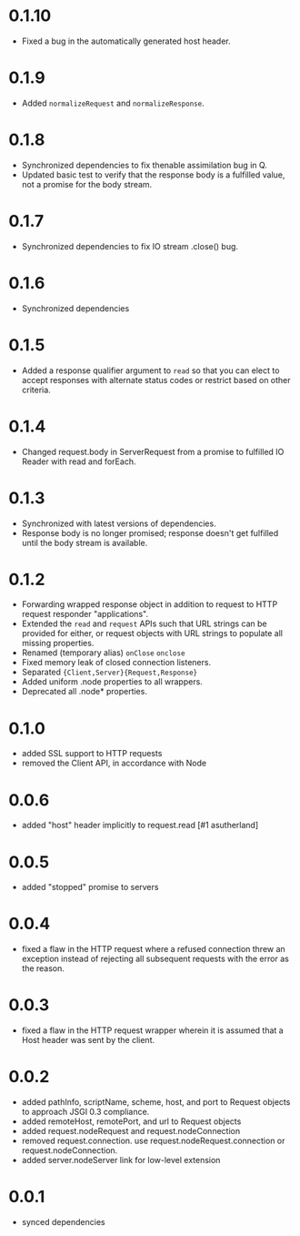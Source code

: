 <!-- vim:ts=4:sts=4:sw=4:et:tw=60 -->

# 0.1.10

-   Fixed a bug in the automatically generated host header.

# 0.1.9

-   Added ``normalizeRequest`` and ``normalizeResponse``.

# 0.1.8

-   Synchronized dependencies to fix thenable assimilation
    bug in Q.
-   Updated basic test to verify that the response body is a
    fulfilled value, not a promise for the body stream.

# 0.1.7

-   Synchronized dependencies to fix IO stream .close() bug.

# 0.1.6

-   Synchronized dependencies

# 0.1.5

-   Added a response qualifier argument to ``read`` so that
    you can elect to accept responses with alternate status
    codes or restrict based on other criteria.

# 0.1.4

-   Changed request.body in ServerRequest from a promise to
    fulfilled IO Reader with read and forEach.

# 0.1.3

-   Synchronized with latest versions of dependencies.
-   Response body is no longer promised; response doesn't
    get fulfilled until the body stream is available.

# 0.1.2

-   Forwarding wrapped response object in addition to
    request to HTTP request responder "applications".
-   Extended the ``read`` and ``request`` APIs such that URL
    strings can be provided for either, or request objects
    with URL strings to populate all missing properties.
-   Renamed (temporary alias) ``onClose`` ``onclose``
-   Fixed memory leak of closed connection listeners.
-   Separated ``{Client,Server}{Request,Response}``
-   Added uniform .node properties to all wrappers.
-   Deprecated all .node* properties.

# 0.1.0

-   added SSL support to HTTP requests
-   removed the Client API, in accordance with Node

# 0.0.6

-   added "host" header implicitly to request.read [#1
    asutherland]

# 0.0.5

-   added "stopped" promise to servers

# 0.0.4

-   fixed a flaw in the HTTP request where a refused
    connection threw an exception instead of rejecting all
    subsequent requests with the error as the reason.

# 0.0.3

-   fixed a flaw in the HTTP request wrapper wherein it is
    assumed that a Host header was sent by the client.

# 0.0.2

-   added pathInfo, scriptName, scheme, host, and port to
    Request objects to approach JSGI 0.3 compliance.
-   added remoteHost, remotePort, and url to Request objects
-   added request.nodeRequest and request.nodeConnection
-   removed request.connection. use
    request.nodeRequest.connection or
    request.nodeConnection.
-   added server.nodeServer link for low-level extension

# 0.0.1

-   synced dependencies

